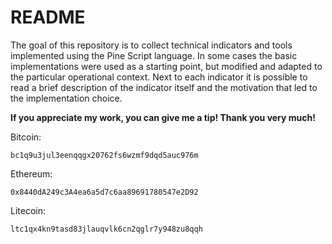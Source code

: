 # README

The goal of this repository is to collect technical indicators and tools implemented using the Pine Script language.
In some cases the basic implementations were used as a starting point, but modified and adapted to the particular operational context.
Next to each indicator it is possible to read a brief description of the indicator itself and the motivation that led to the implementation choice.

**If you appreciate my work, you can give me a tip! Thank you very much!**

Bitcoin:
```
bc1q9u3jul3eenqqgx20762fs6wzmf9dqd5auc976m
```
Ethereum:
```
0x8440dA249c3A4ea6a5d7c6aa89691780547e2D92
```
Litecoin:
```
ltc1qx4kn9tasd83jlauqvlk6cn2qglr7y948zu8qqh
```


